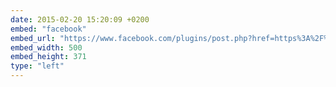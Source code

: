 ```yaml
---
date: 2015-02-20 15:20:09 +0200
embed: "facebook"
embed_url: "https://www.facebook.com/plugins/post.php?href=https%3A%2F%2Fwww.facebook.com%2Fphoto.php%3Ffbid%3D794177977286117%26set%3Da.434824216554830.89303.100000817666251%26type%3D3&width=500"
embed_width: 500
embed_height: 371
type: "left"
---
```

